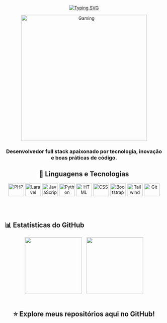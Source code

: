 <div align="center">

[![Typing SVG](https://readme-typing-svg.herokuapp.com?font=Fira+Code&size=30&pause=1000&color=58A6FF&center=true&vCenter=true&width=600&lines=👋+Olá!+Eu+sou+o+Fellip+Almeida)](https://git.io/typing-svg)

<img align="center" alt="Gaming" width="400" src="https://user-images.githubusercontent.com/74038190/225813708-98b745f2-7d22-48cf-9150-083f1b00d6c9.gif">

### Desenvolvedor full stack apaixonado por tecnologia, inovação e boas práticas de código.

</div>

<div align="center">

## 🚀 Linguagens e Tecnologias

  <img align="center" alt="PHP" height="40" width="50" src="https://cdn.jsdelivr.net/gh/devicons/devicon/icons/php/php-original.svg">
  <img align="center" alt="Laravel" height="40" width="50" src="https://cdn.jsdelivr.net/gh/devicons/devicon/icons/laravel/laravel-original.svg">
  <img align="center" alt="JavaScript" height="40" width="50" src="https://cdn.jsdelivr.net/gh/devicons/devicon/icons/javascript/javascript-original.svg">
  <img align="center" alt="Python" height="40" width="50" src="https://cdn.jsdelivr.net/gh/devicons/devicon/icons/python/python-original.svg">
  <img align="center" alt="HTML" height="40" width="50" src="https://cdn.jsdelivr.net/gh/devicons/devicon/icons/html5/html5-original.svg">
  <img align="center" alt="CSS" height="40" width="50" src="https://cdn.jsdelivr.net/gh/devicons/devicon/icons/css3/css3-original.svg">
  <img align="center" alt="Bootstrap" height="40" width="50" src="https://cdn.jsdelivr.net/gh/devicons/devicon/icons/bootstrap/bootstrap-original.svg">
  <img align="center" alt="Tailwind" height="40" width="50" src="https://cdn.jsdelivr.net/gh/devicons/devicon/icons/tailwindcss/tailwindcss-original.svg">
  <img align="center" alt="Git" height="40" width="50" src="https://cdn.jsdelivr.net/gh/devicons/devicon/icons/git/git-original.svg">

</div>

<br><br>

## 📊 Estatísticas do GitHub

<div align="center">
  <img height="180em" src="https://github-readme-stats.vercel.app/api?username=fellipalmeida&show_icons=true&theme=tokyonight&include_all_commits=true&count_private=true"/>
  &nbsp;&nbsp;
  <img height="180em" src="https://github-readme-stats.vercel.app/api/top-langs/?username=fellipalmeida&layout=compact&langs_count=7&theme=tokyonight&card_width=300"/>
</div>

<br>

<div align="center">

<h2 style="border: none;">⭐ Explore meus repositórios aqui no GitHub!</h2>
<br>
</div>
